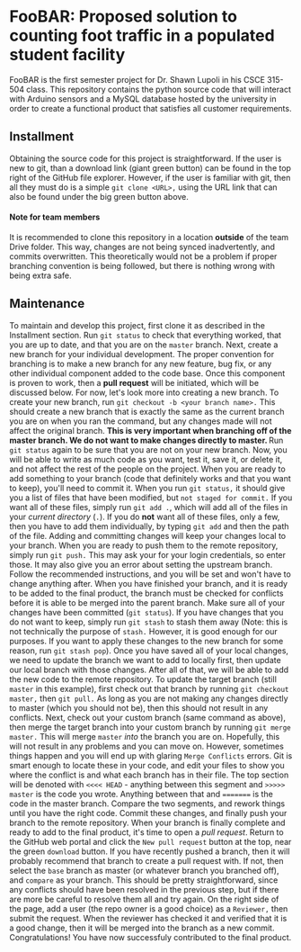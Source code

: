 # FooBAR: Proposed solution to counting foot traffic in a populated student facility

FooBAR is the first semester project for Dr. Shawn Lupoli in his CSCE 315-504 class. This repository contains the python source code that will interact with Arduino sensors and a MySQL database hosted by the university in order to create a functional product that satisfies all customer requirements.

## Installment
Obtaining the source code for this project is straightforward. If the user is new to git, than a download link (giant green button) can be found in the top right of the GitHub file explorer. However, if the user is familiar with git, then all they must do is a simple `git clone <URL>,` using the URL link that can also be found under the big green button above.

#### Note for team members
It is recommended to clone this repository in a location <b>outside</b> of the team Drive folder. This way, changes are not being synced inadvertently, and commits overwritten. This theoretically would not be a problem if proper branching convention is being followed, but there is nothing wrong with being extra safe.

## Maintenance
To maintain and develop this project, first clone it as described in the Installment section. Run `git status` to check that everything worked, that you are up to date, and that you are on the `master` branch.
Next, create a new branch for your individual development. The proper convention for branching is to make a new branch for any new feature, bug fix, or any other individual component added to the code base. Once this component is proven to work, then a <b>pull request</b> will be initiated, which will be discussed below. For now, let's look more into creating a new branch.
To create your new branch, run `git checkout -b <your branch name>.` This should create a new branch that is exactly the same as the current branch you are on when you ran the command, but any changes made will not affect the original branch. <b> This is very important when branching off of the master branch. We do not want to make changes directly to master. </b> Run `git status` again to be sure that you are not on your new branch. Now, you will be able to write as much code as you want, test it, save it, or delete it, and not affect the rest of the people on the project.
When you are ready to add something to your branch (code that definitely works and that you want to keep), you'll need to commit it. When you run `git status,` it should give you a list of files that have been modified, but `not staged for commit.` If you want all of these files, simply run `git add .`, which will add all of the files in your <i>current directory</i> (`.`). If you do <b>not</b> want all of these files, only a few, then you have to add them individually, by typing `git add` and then the path of the file.
Adding and committing changes will keep your changes local to your branch. When you are ready to push them to the remote repository, simply run `git push.` This may ask your for your login credentials, so enter those. It may also give you an error about setting the upstream branch. Follow the recommended instructions, and you will be set and won't have to change anything after.
When you have finished your branch, and it is ready to be added to the final product, the branch must be checked for conflicts before it is able to be merged into the parent branch. Make sure all of your changes have been committed (`git status`). If you have changes that you do not want to keep, simply run `git stash` to stash them away (Note: this is not technically the purpose of `stash.` However, it is good enough for our purposes. If you want to apply these changes to the new branch for some reason, run `git stash pop`). Once you have saved all of your local changes, we need to update the branch we want to add to locally first, then update our local branch with those changes. After all of that, we will be able to add the new code to the remote repository.
To update the target branch (still `master` in this example), first check out that branch by running `git checkout master,` then `git pull.` As long as you are not making any changes directly to master (which you should not be), then this should not result in any conflicts. Next, check out your custom branch (same command as above), then merge the target branch into your custom branch by running `git merge master.` This will merge `master` <i>into</i> the branch you are on.
Hopefully, this will not result in any problems and you can move on. However, sometimes things happen and you will end up with glaring `Merge Conflicts` errors. Git is smart enough to locate these in your code, and edit your files to show you where the conflict is and what each branch has in their file. The top section will be denoted with `<<<< HEAD` - anything between this segment and `>>>>> master` is the code you wrote. Anything between that and `=======` is the code in the master branch. Compare the two segments, and rework things until you have the right code. Commit these changes, and finally push your branch to the remote repository.
When your branch is finally complete and ready to add to the final product, it's time to open a <i>pull request</i>. Return to the GitHub web portal and click the `New pull request` button at the top, near the green `download` button. If you have recently pushed a branch, then it will probably recommend that branch to create a pull request with. If not, then select the `base` branch as master (or whatever branch you branched off), and `compare` as your branch. This should be pretty straightforward, since any conflicts should have been resolved in the previous step, but if there are more be careful to resolve them all and try again. On the right side of the page, add a user (the repo owner is a good choice) as a `Reviewer,` then submit the request. When the reviewer has checked it and verified that it is a good change, then it will be merged into the branch as a new commit. Congratulations! You have now successfuly contributed to the final product.
